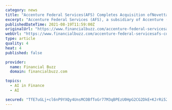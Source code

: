```yaml
---
category: news
title: "Accenture Federal Services(AFS) Completes Acquisition ofNovetta"
excerpt: "Accenture Federal Services (AFS), a subsidiary of Accenture (NYSE: ACN), has completed its acquisition of Novetta, a McLean, Virginia-based advanced analytics company. AFS announced its intent to acquire Novetta on June 1,"
publishedDateTime: 2021-08-19T11:59:00Z
originalUrl: "https://www.financialbuzz.com/accenture-federal-servicesafs-completes-acquisition-ofnovetta/"
webUrl: "https://www.financialbuzz.com/accenture-federal-servicesafs-completes-acquisition-ofnovetta/"
type: article
quality: 4
heat: 4
published: false

provider:
  name: Financial Buzz
  domain: financialbuzz.com

topics:
  - AI in Finance
  - AI

secured: "TfE7uGLj+cl6nP9YXQy4UnsMCOBfToGr77M3qBPEzU0HpG2CG2DkE+KJrRi52oRAUJyrKA+WJMnKrrsgz88du0oXZZ+AYplG+AS3rZg81XF7NcfJurS4gHHvhAQuOtSSHbC6EpmY5yP5G1k9O2DBH0Ii0sd3qNITHrpwE3pW8wzvIlUjkKreUid0N9D+EXkfyNjTGdR7f3cyj5MMpjSJ42USmA6xfRc7p+yhxfP9wkF8YeJhh2BwsNi1kcDlpG4f+Uhgmp2cPdwzgnlQNmhmG2wE5YjCdOMoshxqs1GsQWwCpCTMTi1m7NcloqVyjwOSRPj9aIDf+eaIEsd1WJaImltNZ6gFgqxoLwzseUCYnsA=;K97SmZ10quniGDZ9+WrttA=="
---
```


